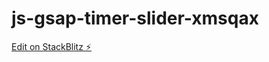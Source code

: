 # js-gsap-timer-slider-xmsqax

[Edit on StackBlitz ⚡️](https://stackblitz.com/edit/js-gsap-timer-slider-xmsqax)